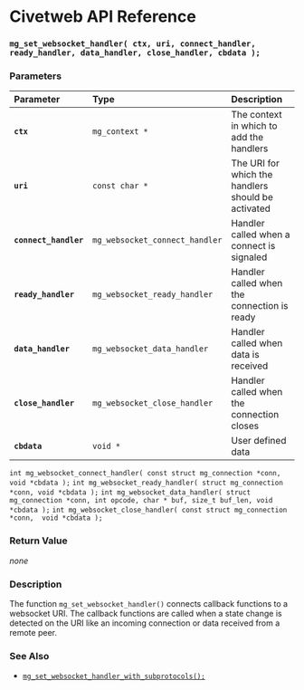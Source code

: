 # Civetweb API Reference

### `mg_set_websocket_handler( ctx, uri, connect_handler, ready_handler, data_handler, close_handler, cbdata );`

### Parameters

| Parameter | Type | Description |
| :--- | :--- | :--- |
|**`ctx`**|`mg_context *`|The context in which to add the handlers|
|**`uri`**|`const char *`|The URI for which the handlers should be activated|
|**`connect_handler`**|`mg_websocket_connect_handler`|Handler called when a connect is signaled|
|**`ready_handler`**|`mg_websocket_ready_handler`|Handler called when the connection is ready|
|**`data_handler`**|`mg_websocket_data_handler`|Handler called when data is received|
|**`close_handler`**|`mg_websocket_close_handler`|Handler called when the connection closes|
|**`cbdata`**|`void *`|User defined data|

`int mg_websocket_connect_handler( const struct mg_connection *conn, void *cbdata );`
`int mg_websocket_ready_handler( struct mg_connection *conn, void *cbdata );`
`int mg_websocket_data_handler( struct mg_connection *conn, int opcode, char * buf, size_t buf_len, void *cbdata );`
`int mg_websocket_close_handler( const struct mg_connection *conn,  void *cbdata );`

### Return Value

*none*

### Description

The function `mg_set_websocket_handler()` connects callback functions to a websocket URI. The callback functions are called when a state change is detected on the URI like an incoming connection or data received from a remote peer.

### See Also

* [`mg_set_websocket_handler_with_subprotocols();`](mg_set_websocket_handler_with_subprotocols.md)
